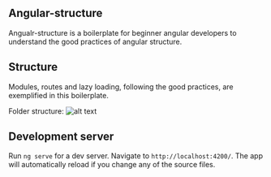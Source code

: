## Angular-structure

Angualr-structure is a boilerplate for beginner angular developers to understand the good practices of angular structure.

## Structure

Modules, routes and lazy loading, following the good practices, are exemplified in this boilerplate.


Folder structure: 
![alt text](https://i.imgur.com/yKN4Z6W.png "Folder structure")

## Development server

Run `ng serve` for a dev server. Navigate to `http://localhost:4200/`. The app will automatically reload if you change any of the source files.
